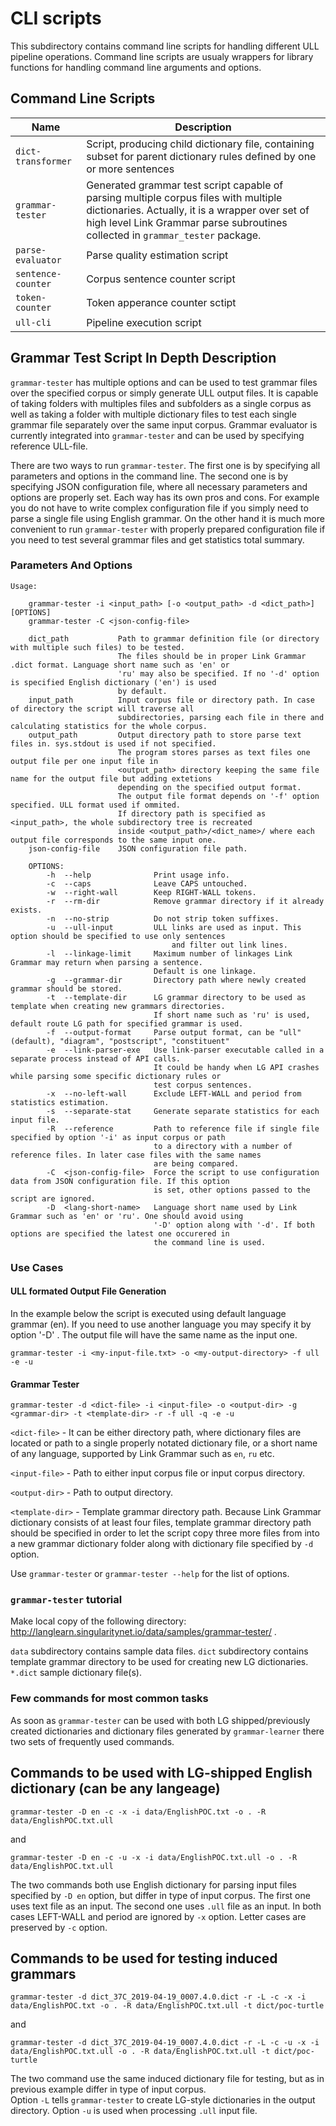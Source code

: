 # CLI scripts

This subdirectory contains command line scripts for handling different ULL pipeline operations. Command line scripts are usualy wrappers for library functions for handling command line arguments and
options.

## Command Line Scripts

|Name|Description|
|----|-----------|
|`dict-transformer`|Script, producing child dictionary file, containing subset for parent dictionary rules defined by one or more sentences|
|`grammar-tester` |Generated grammar test script capable of parsing multiple corpus files with multiple dictionaries. Actually, it is a wrapper over set of high level Link Grammar parse subroutines collected in `grammar_tester` package.|
|`parse-evaluator`|Parse quality estimation script|
|`sentence-counter`|Corpus sentence counter script|
|`token-counter`|Token apperance counter sctipt|
|`ull-cli`|Pipeline execution script|

## Grammar Test Script In Depth Description

`grammar-tester` has multiple options and can be used to test grammar files over the specified corpus or simply
generate ULL output files. It is capable of taking folders with multiples files and subfolders as a single corpus
as well as taking a folder with multiple dictionary files to test each single grammar file separately over the same
input corpus. Grammar evaluator is currently integrated into `grammar-tester` and can be used by specifying reference
ULL-file.

There are two ways to run `grammar-tester`. The first one is by specifying all parameters and options in the command 
line. The second one is by specifying JSON configuration file, where all necessary parameters and options are properly 
set. Each way has its own pros and cons. For example you do not have to write complex configuration file if you simply 
need to parse a single file using English grammar. On the other hand it is much more convenient to run `grammar-tester`
with properly prepared configuration file if you need to test several grammar files and get statistics total summary.

### Parameters And Options

```
Usage:

    grammar-tester -i <input_path> [-o <output_path> -d <dict_path>]  [OPTIONS]
    grammar-tester -C <json-config-file>

    dict_path           Path to grammar definition file (or directory with multiple such files) to be tested.
                        The files should be in proper Link Grammar .dict format. Language short name such as 'en' or
                        'ru' may also be specified. If no '-d' option is specified English dictionary ('en') is used
                        by default.
    input_path          Input corpus file or directory path. In case of directory the script will traverse all
                        subdirectories, parsing each file in there and calculating statistics for the whole corpus.
    output_path         Output directory path to store parse text files in. sys.stdout is used if not specified.
                        The program stores parses as text files one output file per one input file in
                        <output_path> directory keeping the same file name for the output file but adding extetions
                        depending on the specified output format.
                        The output file format depends on '-f' option specified. ULL format used if ommited.
                        If directory path is specified as <input_path>, the whole subdirectory tree is recreated
                        inside <output_path>/<dict_name>/ where each output file corresponds to the same input one.
    json-config-file    JSON configuration file path.

    OPTIONS:
        -h  --help              Print usage info.
        -c  --caps              Leave CAPS untouched.
        -w  --right-wall        Keep RIGHT-WALL tokens.
        -r  --rm-dir            Remove grammar directory if it already exists.
        -n  --no-strip          Do not strip token suffixes.
        -u  --ull-input         ULL links are used as input. This option should be specified to use only sentences
                                    and filter out link lines.
        -l  --linkage-limit     Maximum number of linkages Link Grammar may return when parsing a sentence.
                                Default is one linkage.
        -g  --grammar-dir       Directory path where newly created grammar should be stored.
        -t  --template-dir      LG grammar directory to be used as template when creating new grammars directories.
                                If short name such as 'ru' is used, default route LG path for specified grammar is used.
        -f  --output-format     Parse output format, can be "ull" (default), "diagram", "postscript", "constituent"
        -e  --link-parser-exe   Use link-parser executable called in a separate process instead of API calls.
                                It could be handy when LG API crashes while parsing some specific dictionary rules or
                                test corpus sentences.
        -x  --no-left-wall      Exclude LEFT-WALL and period from statistics estimation.
        -s  --separate-stat     Generate separate statistics for each input file.
        -R  --reference         Path to reference file if single file specified by option '-i' as input corpus or path
                                to a directory with a number of reference files. In later case files with the same names
                                are being compared.
        -C  <json-config-file>  Force the script to use configuration data from JSON configuration file. If this option
                                is set, other options passed to the script are ignored.
        -D  <lang-short-name>   Language short name used by Link Grammar such as 'en' or 'ru'. One should avoid using
                                '-D' option along with '-d'. If both options are specified the latest one occurered in
                                the command line is used.
```

### Use Cases

#### ULL formated Output File Generation

In the example below the script is executed using default language grammar (en). If you need to use another language
you may specify it by option '-D' <lang>. The output file will have the same
name as the input one.

`grammar-tester -i <my-input-file.txt> -o <my-output-directory> -f ull -e -u`

#### Grammar Tester

`grammar-tester -d <dict-file> -i <input-file> -o <output-dir> -g <grammar-dir> -t <template-dir> -r -f ull -q -e -u`

`<dict-file>` - It can be either directory path, where dictionary files are located or path to a single properly notated
dictionary file, or a short name of any language, supported by Link Grammar such as `en`, `ru` etc.

`<input-file>` - Path to either input corpus file or input corpus directory.

`<output-dir>` - Path to output directory.

`<template-dir>` - Template grammar directory path. Because Link Grammar dictionary consists of at least four files,
template grammar directory path should be specified in order to let the script copy three more files from into a new
grammar dictionary folder along with dictionary file specified by `-d` option.

Use `grammar-tester` or `grammar-tester --help` for the list of options.

### `grammar-tester` tutorial

Make local copy of the following directory: http://langlearn.singularitynet.io/data/samples/grammar-tester/ .

`data` subdirectory contains sample data files.
`dict` subdirectory contains template grammar directory to be used for creating new LG dictionaries.
`*.dict` sample dictionary file(s).

### Few commands for most common tasks

As soon as `grammar-tester` can be used with both LG shipped/previously created dictionaries and dictionary files
generated by `grammar-learner` there two sets of frequently used commands.

## Commands to be used with LG-shipped English dictionary (can be any langeage)

```
grammar-tester -D en -c -x -i data/EnglishPOC.txt -o . -R data/EnglishPOC.txt.ull
```
and

```
grammar-tester -D en -c -u -x -i data/EnglishPOC.txt.ull -o . -R data/EnglishPOC.txt.ull
```
The two commands both use English dictionary for parsing input files specified by `-D en` option,
but differ in type of input corpus. The first one uses text file as an input. The second one uses `.ull` file as an 
input. In both cases LEFT-WALL and period are ignored by `-x` option. Letter cases are preserved by `-c` option. 

## Commands to be used for testing induced grammars

```
grammar-tester -d dict_37C_2019-04-19_0007.4.0.dict -r -L -c -x -i data/EnglishPOC.txt -o . -R data/EnglishPOC.txt.ull -t dict/poc-turtle
```
and
```
grammar-tester -d dict_37C_2019-04-19_0007.4.0.dict -r -L -c -u -x -i data/EnglishPOC.txt.ull -o . -R data/EnglishPOC.txt.ull -t dict/poc-turtle
```
The two command use the same induced dictionary file for testing, but as in previous example differ in type of input corpus.  
Option `-L` tells `grammar-tester` to create LG-style dictionaries in the output directory. Option `-u` is used when 
processing `.ull` input file.